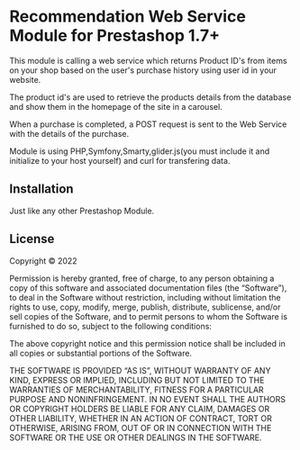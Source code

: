# Recommendation Web Service Module for Prestashop 1.7+

This module is calling a web service which returns Product ID's from items on your shop based on the user's purchase history using user id in your website.

The product id's are used to retrieve the products details from the database and show them in the homepage of the site in a carousel.

When a purchase is completed, a POST request is sent to the Web Service with the details of the purchase.

Module is using PHP,Symfony,Smarty,glider.js(you must include it and initialize to your host yourself) and curl for transfering data.

## Installation

Just like any other Prestashop Module.

## License
Copyright © 2022 

Permission is hereby granted, free of charge, to any person obtaining a copy of this software and associated documentation files (the “Software”), to deal in the Software without restriction, including without limitation the rights to use, copy, modify, merge, publish, distribute, sublicense, and/or sell copies of the Software, and to permit persons to whom the Software is furnished to do so, subject to the following conditions:

The above copyright notice and this permission notice shall be included in all copies or substantial portions of the Software.

THE SOFTWARE IS PROVIDED “AS IS”, WITHOUT WARRANTY OF ANY KIND, EXPRESS OR IMPLIED, INCLUDING BUT NOT LIMITED TO THE WARRANTIES OF MERCHANTABILITY, FITNESS FOR A PARTICULAR PURPOSE AND NONINFRINGEMENT. IN NO EVENT SHALL THE AUTHORS OR COPYRIGHT HOLDERS BE LIABLE FOR ANY CLAIM, DAMAGES OR OTHER LIABILITY, WHETHER IN AN ACTION OF CONTRACT, TORT OR OTHERWISE, ARISING FROM, OUT OF OR IN CONNECTION WITH THE SOFTWARE OR THE USE OR OTHER DEALINGS IN THE SOFTWARE.
